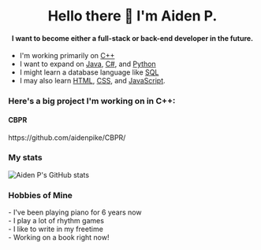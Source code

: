 <h1 align="center">Hello there 👋 I'm Aiden P.</h1>
<h4 align="center">I want to become either a full-stack or back-end developer in the future.</h4>

- I'm working primarily on [C++](https://en.wikipedia.org/wiki/C%2B%2B?scrlybrkr=dfed5093) 
- I want to expand on [Java](https://en.wikipedia.org/wiki/Java_(programming_language)), [C#](https://en.wikipedia.org/wiki/C_Sharp_(programming_language)), and [Python](https://en.wikipedia.org/wiki/Python_(programming_language))
- I might learn a database language like [SQL](https://en.wikipedia.org/wiki/SQL)
- I may also learn [HTML](https://en.wikipedia.org/wiki/HTML), [CSS](https://en.wikipedia.org/wiki/CSS), and [JavaScript](https://en.wikipedia.org/wiki/JavaScript).

<h3>Here's a big project I'm working on in C++:</h3>

<h4>CBPR</h4>
https://github.com/aidenpike/CBPR/

<h3>My stats</h3>

![Aiden P's GitHub stats](https://github-readme-stats.vercel.app/api?username=aidenpike&theme=radical)

<h3>Hobbies of Mine</h3>
- I've been playing piano for 6 years now<br> 
- I play a lot of rhythm games<br>
- I like to write in my freetime<br>
  - Working on a book right now!
